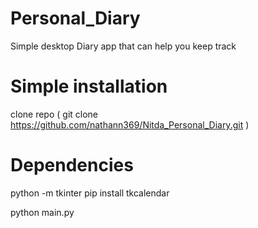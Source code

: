 # Personal_Diary
Simple desktop Diary app that can help you keep track

# Simple installation 
clone repo ( git clone https://github.com/nathann369/Nitda_Personal_Diary.git )

# Dependencies
python -m tkinter
pip install tkcalendar

python main.py
